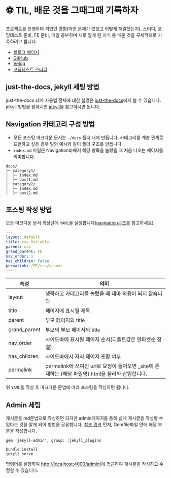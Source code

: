 # ⚽️ TIL, 배운 것을 그때그때 기록하자

프로젝트를 진행하며 겪었던 경험(어떤 문제가 있었고 어떻게 해결했는지), 스터디, 코딩테스트 준비, FE 준비, 매일 공부하며 새로 알게 된 지식 등 배운 것을 구체적으로 기록하려고 합니다.

- [블로그 페이지]()
- [GitHub](https://github.com/kingyong9169)
- [Velog](https://velog.io/@kingyong9169)
- [코딩테스트 스터디](https://github.com/thdwlsgus0/algo_spot)

## just-the-docs, jekyll 세팅 방법

just-the-docs 테마 사용법 전체에 대한 설명은 [just-the-docs](https://pmarsceill.github.io/just-the-docs/)에서 볼 수 있습니다. jekyll 방법을 원하시면 [jekyll](https://jekyllrb.com/docs/)을 참고하시면 됩니다.

## Navigation 카테고리 구성 방법

- 모든 포스팅 마크다운 문서는 `./docs` 폴더 내에 만듭니다. 카테고리를 계층 관계로 표현하고 싶은 경우 밑의 예시와 같이 폴더 구조를 만듭니다.
- `index.md` 파일은 Navigation바에서 해당 항목을 눌렀을 때 처음 나오는 페이지를 의미합니다.

```
docs/
├─ category1/
│  ├─ index.md
│  ├─ post1.md
├─ category2/
│  ├─ index.md
│  ├─ post2.md
```

## 포스팅 작성 방법

모든 마크다운 문서 최상단에 `YAML`을 설정합니다([navigation구조](https://pmarsceill.github.io/just-the-docs/docs/navigation-structure/)를 참고하세요).

```YAML
---
layout: default
title: css Variable
parent: css
grand_parent: FE
nav_order: 1
has_children: false
permalink: /FE/css/cssvar
---
```

| 속성          | 의미                                            |
| ------------ | ---------------------------------------------- |
| layout       | 생략하고 카테고리를 눌렀을 때 테마 적용이 되지 않습니다     |
| title        | 페이지에 표시될 제목                               |
| parent       | 부모 페이지의 title                               |
| grand_parent | 부모의 부모 페이지의 title                          |
| nav_order    | 사이드바에 표시될 페이지 순서(디폴트값은 알파벳순 정렬)     |
| has_children | 사이드바에서 자식 페이지 포함 여부                     |
| permalink    | permalink에 쓰여진 url로 요청이 들어오면 _site에 존재하는 {해당 파일명}.html을 불러와 삽입합니다.     |

위 `YAML`을 작성 후 마크다운 문법에 따라 포스팅을 작성하면 됩니다.

## Admin 세팅
게시글을 md문법으로 작성하면 되지만 admin페이지를 통해 쉽게 게시글을 작성할 수 있다는 것을 알게 되어 방법을 공유합니다. [참조 링크](https://honbabzone.com/jekyll/start-gitHubBlog/#step-6-admin-%EC%84%B8%ED%8C%85) 먼저, Gemfile파일 안에 해당 부분을 작성합니다.

`gem 'jekyll-admin', group: :jekyll_plugins`

```
bundle install
jekyll serve
```
명령어를 실행하여 <http://localhost:4000/admin/>에 접근하여 게시물을 작성하고 수정할 수 있습니다.